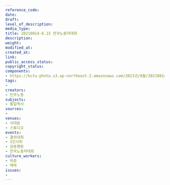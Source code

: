 ```yaml
---
reference_code: 
date: 
draft: 
level_of_description: 
media_type: 
title: 20210814-8.15 전국노동자대회
description: 
weight: 
modified_at: 
created_at: 
link: 
public_access_status: 
copyright_status: 
components:
- https://kctu-photo.s3.ap-northeast-2.amazonaws.com/2021년/8월/20210814-8.15+전국노동자대회/_R6X0474.jpg
tags:
- 
creators:
- 민주노총
subjects:
- 통일역사
sources:
- 
venues:
- 서대문
- 스튜디오
events:
- 결의대회
- 1인시위
- 공동행동
- 전국노동자대회
culture_workers:
- 박준
- 맥박
issues:
- 
---
```


